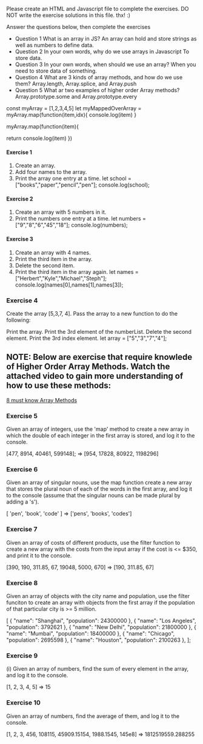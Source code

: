 Please create an HTML and Javascript file to complete the exercises.
DO NOT write the  exercise solutions in this file. thx! :)


Answer the questions below, then complete the exercises

- Question 1 
    What is an array in JS?
     An array can hold and store strings as well as numbers to define data.
- Question 2
In your own words, why do we use arrays in Javascript
    To store data.
- Question 3
In your own words, when should we use an array?
     When you need to store data of something.
- Question 4
 What are 3 kinds of array methods, and how do we use them?
    Array.length, Array.splice, and Array.push
 - Question 5
 What ar two examples of higher order Array methods? 
Array.prototype.some and Array.prototype.every

const myArray = [1,2,3,4,5]
let myMappedOverArray = myArray.map(function(item,idx){
  console.log(item)
}

myArray.map(function(item){

  return console.log(item)
})

#### Exercise 1
1. Create an array.
2. Add four names to the array.
3. Print the array one entry at a time.
let school = ["books","paper","pencil","pen"];
console.log(school);
#### Exercise 2
1. Create an array with 5 numbers in it.
2. Print the numbers one entry at a time.
let numbers = ["9","8","6","45","18"];
console.log(numbers);

#### Exercise 3
1. Create an array with 4 names.
2. Print the third item in the array.
3. Delete the second item.
4. Print the third item in the array again.
let names = ["Herbert","Kyle","Michael","Steph"];
console.log(names[0],names[1],names[3]);

### Exercise 4 
Create the array [5,3,7, 4]. Pass the array to a new function to do the following:

Print the array.
Print the 3rd element of the numberList.
Delete the second element.
Print the 3rd index element.
let array = ["5","3","7","4"];


## NOTE: Below are exercise that require knowlede of Higher Order Array Methods. Watch the attached video to gain more understanding of how to use these methods:

[8 must know Array Methods](https://www.youtube.com/watch?v=R8rmfD9Y5-c&t=153s)



### Exercise 5 

Given an array of integers, use the 'map' method to create a new array in which the double of each integer in the first array is stored, and log it to the console.

[477, 8914, 40461, 599148]; => [954, 17828, 80922, 1198296]


### Exercise 6

Given an array of singular nouns, use the map function create a new array that stores the plural noun of each of the words in the first array, and log it to the console (assume that the singular nouns can be made plural by adding a 's').

[ 'pen', 'book', 'code' ] => ['pens', 'books', 'codes']


### Exercise 7 

Given an array of costs of different products, use the filter function to create a new array with the costs from the input array if the cost is <= $350, and print it to the console.


[390, 190, 311.85, 67, 19048, 5000, 670] => [190, 311.85, 67]



### Exercise 8


Given an array of objects with the city name and population, use the filter funciton to create an array with objects from the first array if the population of that particular city is >= 5 million.

[
  { "name": "Shanghai", "population": 24300000 },
  { "name": "Los Angeles", "population": 3792621 },
  { "name": "New Delhi", "population": 21800000 },
  { "name": "Mumbai", "population": 18400000 },
  { "name": "Chicago", "population": 2695598 },
  { "name": "Houston", "population": 2100263 },
];



### Exercise 9 

(i) Given an array of numbers, find the sum of every element in the array, and log it to the console.

[1, 2, 3, 4, 5] =>  15


### Exercise 10 

Given an array of numbers, find the average of them, and log it to the console.

[1, 2, 3, 456, 108115, 45909.15154, 1988.1545, 145e8] => 1812519559.288255



